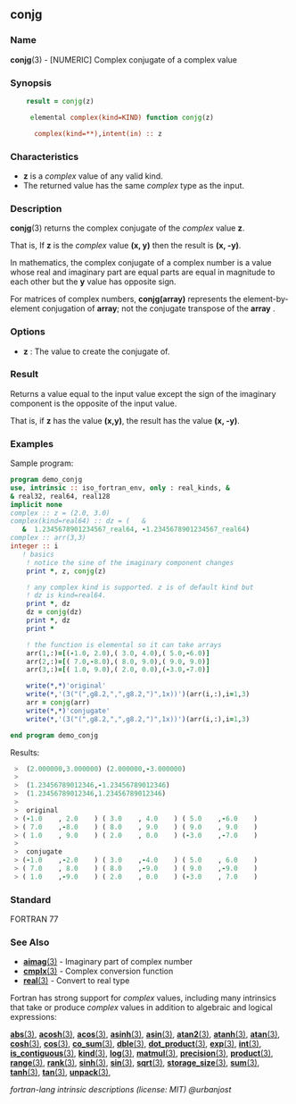 ## conjg

### **Name**

**conjg**(3) - \[NUMERIC\] Complex conjugate of a complex value

### **Synopsis**

```fortran
    result = conjg(z)
```

```fortran
     elemental complex(kind=KIND) function conjg(z)

      complex(kind=**),intent(in) :: z
```

### **Characteristics**

- **z** is a _complex_ value of any valid kind.
- The returned value has the same _complex_ type as the input.

### **Description**

**conjg**(3) returns the complex conjugate of the _complex_ value **z**.

That is, If **z** is the _complex_ value **(x, y)** then the result is
**(x, -y)**.

In mathematics, the complex conjugate of a complex number is a value
whose real and imaginary part are equal parts are equal in magnitude to
each other but the **y** value has opposite sign.

For matrices of complex numbers, **conjg(array)** represents the
element-by-element conjugation of **array**; not the conjugate transpose
of the **array** .

### **Options**

- **z**
  : The value to create the conjugate of.

### **Result**

Returns a value equal to the input value except the sign of
the imaginary component is the opposite of the input value.

That is, if **z** has the value **(x,y)**, the result has the value
**(x, -y)**.

### **Examples**

Sample program:

```fortran
program demo_conjg
use, intrinsic :: iso_fortran_env, only : real_kinds, &
& real32, real64, real128
implicit none
complex :: z = (2.0, 3.0)
complex(kind=real64) :: dz = (   &
   &  1.2345678901234567_real64, -1.2345678901234567_real64)
complex :: arr(3,3)
integer :: i
   ! basics
    ! notice the sine of the imaginary component changes
    print *, z, conjg(z)

    ! any complex kind is supported. z is of default kind but
    ! dz is kind=real64.
    print *, dz
    dz = conjg(dz)
    print *, dz
    print *

    ! the function is elemental so it can take arrays
    arr(1,:)=[(-1.0, 2.0),( 3.0, 4.0),( 5.0,-6.0)]
    arr(2,:)=[( 7.0,-8.0),( 8.0, 9.0),( 9.0, 9.0)]
    arr(3,:)=[( 1.0, 9.0),( 2.0, 0.0),(-3.0,-7.0)]

    write(*,*)'original'
    write(*,'(3("(",g8.2,",",g8.2,")",1x))')(arr(i,:),i=1,3)
    arr = conjg(arr)
    write(*,*)'conjugate'
    write(*,'(3("(",g8.2,",",g8.2,")",1x))')(arr(i,:),i=1,3)

end program demo_conjg
```

Results:

```fortran
 >  (2.000000,3.000000) (2.000000,-3.000000)
 >
 >  (1.23456789012346,-1.23456789012346)
 >  (1.23456789012346,1.23456789012346)
 >
 >  original
 > (-1.0    , 2.0    ) ( 3.0    , 4.0    ) ( 5.0    ,-6.0    )
 > ( 7.0    ,-8.0    ) ( 8.0    , 9.0    ) ( 9.0    , 9.0    )
 > ( 1.0    , 9.0    ) ( 2.0    , 0.0    ) (-3.0    ,-7.0    )
 >
 >  conjugate
 > (-1.0    ,-2.0    ) ( 3.0    ,-4.0    ) ( 5.0    , 6.0    )
 > ( 7.0    , 8.0    ) ( 8.0    ,-9.0    ) ( 9.0    ,-9.0    )
 > ( 1.0    ,-9.0    ) ( 2.0    , 0.0    ) (-3.0    , 7.0    )
```

### **Standard**

FORTRAN 77

### **See Also**

- [**aimag**(3)](#aimag) - Imaginary part of complex number
- [**cmplx**(3)](#cmplx) - Complex conversion function
- [**real**(3)](#real) - Convert to real type

Fortran has strong support for _complex_ values, including many intrinsics
that take or produce _complex_ values in addition to algebraic and
logical expressions:

[**abs**(3)](#abs),
[**acosh**(3)](#acosh),
[**acos**(3)](#acos),
[**asinh**(3)](#asinh),
[**asin**(3)](#asin),
[**atan2**(3)](#atan2),
[**atanh**(3)](#atanh),
[**atan**(3)](#atan),
[**cosh**(3)](#cosh),
[**cos**(3)](#cos),
[**co_sum**(3)](#co_sum),
[**dble**(3)](#dble),
[**dot_product**(3)](#dot_product),
[**exp**(3)](#exp),
[**int**(3)](#int),
[**is_contiguous**(3)](#is_contiguous),
[**kind**(3)](#kind),
[**log**(3)](#log),
[**matmul**(3)](#matmul),
[**precision**(3)](#precision),
[**product**(3)](#product),
[**range**(3)](#range),
[**rank**(3)](#rank),
[**sinh**(3)](#sinh),
[**sin**(3)](#sin),
[**sqrt**(3)](#sqrt),
[**storage_size**(3)](#storage_size),
[**sum**(3)](#sum),
[**tanh**(3)](#tanh),
[**tan**(3)](#tan),
[**unpack**(3)](#unpack),

_fortran-lang intrinsic descriptions (license: MIT) \@urbanjost_
